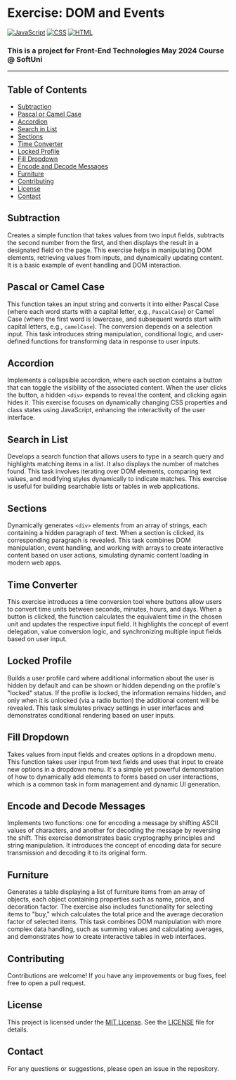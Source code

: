 # Exercise: DOM and Events
[![JavaScript](https://img.shields.io/badge/Made%20with-JavaScript-F7DF1E.svg)](https://developer.mozilla.org/en-US/docs/Web/JavaScript)
[![CSS](https://img.shields.io/badge/Made%20with-CSS-1572B6.svg)](https://developer.mozilla.org/en-US/docs/Web/CSS)
[![HTML](https://img.shields.io/badge/Made%20with-HTML-E34F26.svg)](https://developer.mozilla.org/en-US/docs/Web/HTML)

### This is a project for Front-End Technologies May 2024 Course @ SoftUni
---

## Table of Contents
- [Subtraction](#subtraction)
- [Pascal or Camel Case](#pascal-or-camel-case)
- [Accordion](#accordion)
- [Search in List](#search-in-list)
- [Sections](#sections)
- [Time Converter](#time-converter)
- [Locked Profile](#locked-profile)
- [Fill Dropdown](#fill-dropdown)
- [Encode and Decode Messages](#encode-and-decode-messages)
- [Furniture](#furniture)
- [Contributing](#Contributing)
- [License](#License)
- [Contact](#Contact)

## Subtraction
Creates a simple function that takes values from two input fields, subtracts the second number from the first, and then displays the result in a designated field on the page. This exercise helps in manipulating DOM elements, retrieving values from inputs, and dynamically updating content. It is a basic example of event handling and DOM interaction.

## Pascal or Camel Case
This function takes an input string and converts it into either Pascal Case (where each word starts with a capital letter, e.g., `PascalCase`) or Camel Case (where the first word is lowercase, and subsequent words start with capital letters, e.g., `camelCase`). The conversion depends on a selection input. This task introduces string manipulation, conditional logic, and user-defined functions for transforming data in response to user inputs.

## Accordion
Implements a collapsible accordion, where each section contains a button that can toggle the visibility of the associated content. When the user clicks the button, a hidden `<div>` expands to reveal the content, and clicking again hides it. This exercise focuses on dynamically changing CSS properties and class states using JavaScript, enhancing the interactivity of the user interface.

## Search in List
Develops a search function that allows users to type in a search query and highlights matching items in a list. It also displays the number of matches found. This task involves iterating over DOM elements, comparing text values, and modifying styles dynamically to indicate matches. This exercise is useful for building searchable lists or tables in web applications.

## Sections
Dynamically generates `<div>` elements from an array of strings, each containing a hidden paragraph of text. When a section is clicked, its corresponding paragraph is revealed. This task combines DOM manipulation, event handling, and working with arrays to create interactive content based on user actions, simulating dynamic content loading in modern web apps.

## Time Converter
This exercise introduces a time conversion tool where buttons allow users to convert time units between seconds, minutes, hours, and days. When a button is clicked, the function calculates the equivalent time in the chosen unit and updates the respective input field. It highlights the concept of event delegation, value conversion logic, and synchronizing multiple input fields based on user input.

## Locked Profile
Builds a user profile card where additional information about the user is hidden by default and can be shown or hidden depending on the profile's "locked" status. If the profile is locked, the information remains hidden, and only when it is unlocked (via a radio button) the additional content will be revealed. This task simulates privacy settings in user interfaces and demonstrates conditional rendering based on user inputs.

## Fill Dropdown
Takes values from input fields and creates options in a dropdown menu.
This function takes user input from text fields and uses that input to create new options in a dropdown menu. It's a simple yet powerful demonstration of how to dynamically add elements to forms based on user interactions, which is a common task in form management and dynamic UI generation.

## Encode and Decode Messages
Implements two functions: one for encoding a message by shifting ASCII values of characters, and another for decoding the message by reversing the shift. This exercise demonstrates basic cryptography principles and string manipulation. It introduces the concept of encoding data for secure transmission and decoding it to its original form.

## Furniture
Generates a table displaying a list of furniture items from an array of objects, each object containing properties such as name, price, and decoration factor. The exercise also includes functionality for selecting items to "buy," which calculates the total price and the average decoration factor of selected items. This task combines DOM manipulation with more complex data handling, such as summing values and calculating averages, and demonstrates how to create interactive tables in web interfaces.

## Contributing
Contributions are welcome! If you have any improvements or bug fixes, feel free to open a pull request.

## License
This project is licensed under the [MIT License](LICENSE). See the [LICENSE](LICENSE) file for details.

## Contact
For any questions or suggestions, please open an issue in the repository.

